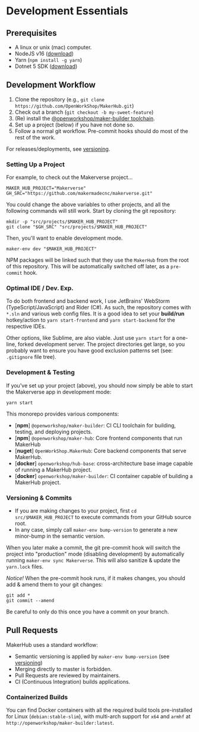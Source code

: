 # Development Essentials

## Prerequisites

- A linux or unix (mac) computer.
- NodeJS v16 ([download](https://nodejs.org/en/download/current/))
- Yarn (`npm install -g yarn`)
- Dotnet 5 SDK ([download](https://dotnet.microsoft.com/download/dotnet/5.0))

## Development Workflow

1. Clone the repository (e.g., `git clone https://github.com/OpenWorkShop/MakerHub.git`)
2. Check out a branch (`git checkout -b my-sweet-feature`)
3. (Re) install the [@openworkshop/maker-builder toolchain](maker-builder.md).
4. Set up a project (below) if you have not done so.
5. Follow a normal git workflow. Pre-commit hooks should do most of the rest of the work.

For releases/deployments, see [versioning](versioning.md).

### Setting Up a Project

For example, to check out the Makerverse project...

```
MAKER_HUB_PROJECT="Makerverse"
GH_SRC="https://github.com/makermadecnc/makerverse.git"
```

You could change the above variables to other projects, and all the following commands will still work. Start by cloning the git repository:

```
mkdir -p "src/projects/$MAKER_HUB_PROJECT"
git clone "$GH_SRC" "src/projects/$MAKER_HUB_PROJECT"
```

Then, you'll want to enable development mode.

```
maker-env dev "$MAKER_HUB_PROJECT"
```

NPM packages will be linked such that they use the `MakerHub` from the root of this repository. This will be automatically switched off later, as a `pre-commit` hook.

### Optimal IDE / Dev. Exp.

To do both frontend and backend work, I use JetBrains' WebStorm (TypeScript/JavaScript) and Rider (C#).
As such, the repository comes with `*.sln` and various web config files.
It is a good idea to set your **build/run** hotkey/action to `yarn start-frontend` and `yarn start-backend` for the respective IDEs.

Other options, like Sublime, are also viable. Just use `yarn start` for a one-line, forked development server. The project directories get large, so you probably want to ensure you have good exclusion patterns set (see: `.gitignore` file tree).

### Development & Testing

If you've set up your project (above), you should now simply be able to start the Makerverse app in development mode:

```
yarn start
```

This monorepo provides various components:

- [**npm**] `@openworkshop/maker-builder`: CI CLI toolchain for building, testing, and deploying projects.
- [**npm**] `@openworkshop/maker-hub`: Core frontend components that run MakerHub
- [**nuget**] `OpenWorkShop.MakerHub`: Core backend components that serve MakerHub.
- [**docker**] `openworkshop/hub-base`: cross-architecture base image capable of running a MakerHub project.
- [**docker**] `openworkshop/maker-builder`: CI container capable of building a MakerHub project.

### Versioning & Commits

- If you are making changes to your project, first `cd src/$MAKER_HUB_PROJECT` to execute commands from your GitHub source root.
- In any case, simply call `maker-env bump-version` to generate a new minor-bump in the semantic version.

When you later make a commit, the git pre-commit hook will switch the project into "production" mode (disabling development) by automatically running `maker-env sync Makerverse`.
This will also sanitize & update the `yarn.lock` files.

_Notice!_ When the pre-commit hook runs, if it makes changes, you should add & amend them to your git changes:

```
git add *
git commit --amend
```

Be careful to only do this once you have a commit on your branch.

## Pull Requests

MakerHub uses a standard workflow:

- Semantic versioning is applied by `maker-env bump-version` (see [versioning](versioning.md))
- Merging directly to master is forbidden.
- Pull Requests are reviewed by maintainers.
- CI (Continuous Integration) builds applications.

### Containerized Builds

You can find Docker containers with all the required build tools pre-installed for Linux (`debian:stable-slim`), with multi-arch support for `x64` and `armhf` at `http://openworkshop/maker-builder:latest`.
